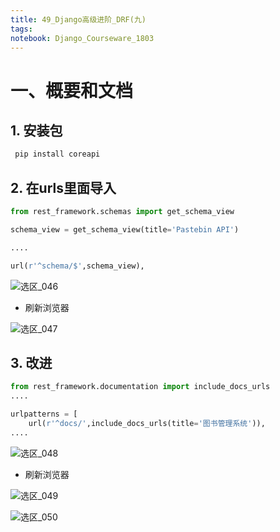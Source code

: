 ```yaml
---
title: 49_Django高级进阶_DRF(九)
tags: 
notebook: Django_Courseware_1803
---
```


# 一、概要和文档
## 1. 安装包
```sh
 pip install coreapi
```

## 2. 在urls里面导入
```python
from rest_framework.schemas import get_schema_view

schema_view = get_schema_view(title='Pastebin API')

....

url(r'^schema/$',schema_view),
```

![选区_046](https://i.loli.net/2018/08/26/5b8279cacfb1f.png)

- 刷新浏览器

![选区_047](https://i.loli.net/2018/08/26/5b827a2299452.png)

## 3. 改进
```python
from rest_framework.documentation import include_docs_urls
....

urlpatterns = [
    url(r'^docs/',include_docs_urls(title='图书管理系统')),
....
```
![选区_048](https://i.loli.net/2018/08/26/5b827ae2af5c6.png)

- 刷新浏览器

![选区_049](https://i.loli.net/2018/08/26/5b827b09783c2.png)


![选区_050](https://i.loli.net/2018/08/26/5b827be84f662.png)